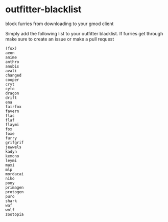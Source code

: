 # outfitter-blacklist
 block furries from downloading to your gmod client


Simply add the following list to your outfitter blacklist. If furries get through make sure to create an issue or make a pull request

```
(fox)
aeon
anime
anthro
anubis
avali
changed
cooper
cryt
cyto
dragon
drift
ena
fairfox
favern
flac
flaf
flaymi
fox
foxe
furry
grifgrif
jewwels
kadyn
kemono
leymi
maxi
mlp
mordacai
niko
pony
primagen
protogen
puro
shark
waf
wolf
zootopia
```

